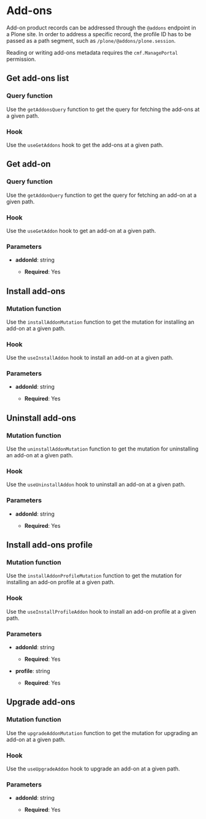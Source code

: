 # Add-ons

Add-on product records can be addressed through the `@addons` endpoint in a Plone site.
In order to address a specific record, the profile ID has to be passed as a path segment, such as `/plone/@addons/plone.session`.

Reading or writing add-ons metadata requires the `cmf.ManagePortal` permission.

## Get add-ons list

### Query function

Use the `getAddonsQuery` function to get the query for fetching the add-ons at a given path.

### Hook

Use the `useGetAddons` hook to get the add-ons at a given path.

## Get add-on

### Query function

Use the `getAddonQuery` function to get the query for fetching an add-on at a given path.

### Hook

Use the `useGetAddon` hook to get an add-on at a given path.

### Parameters

- **addonId**: string

  - **Required**: Yes

## Install add-ons

### Mutation function

Use the `installAddonMutation` function to get the mutation for installing an add-on at a given path.

### Hook

Use the `useInstallAddon` hook to install an add-on at a given path.

### Parameters

- **addonId**: string

  - **Required**: Yes

## Uninstall add-ons

### Mutation function

Use the `uninstallAddonMutation` function to get the mutation for uninstalling an add-on at a given path.

### Hook

Use the `useUninstallAddon` hook to uninstall an add-on at a given path.

### Parameters

- **addonId**: string

  - **Required**: Yes

## Install add-ons profile

### Mutation function

Use the `installAddonProfileMutation` function to get the mutation for installing an add-on profile at a given path.

### Hook

Use the `useInstallProfileAddon` hook to install an add-on profile at a given path.

### Parameters

- **addonId**: string

  - **Required**: Yes

- **profile**: string

  - **Required**: Yes

## Upgrade add-ons

### Mutation function

Use the `upgradeAddonMutation` function to get the mutation for upgrading an add-on at a given path.

### Hook

Use the `useUpgradeAddon` hook to upgrade an add-on at a given path.

### Parameters

- **addonId**: string

  - **Required**: Yes
